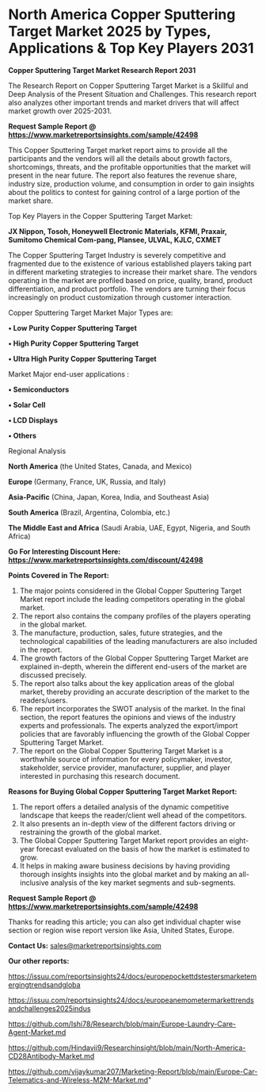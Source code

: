 # North America Copper Sputtering Target Market 2025 by Types, Applications & Top Key Players 2031

<strong>Copper Sputtering Target Market Research Report 2031</strong>

The Research Report on Copper Sputtering Target Market is a Skillful and Deep Analysis of the Present Situation and Challenges. This research report also analyzes other important trends and market drivers that will affect market growth over 2025-2031.

<strong>Request Sample Report @ <a href=https://www.marketreportsinsights.com/sample/42498>https://www.marketreportsinsights.com/sample/42498</a></strong>

This Copper Sputtering Target market report aims to provide all the participants and the vendors will all the details about growth factors, shortcomings, threats, and the profitable opportunities that the market will present in the near future. The report also features the revenue share, industry size, production volume, and consumption in order to gain insights about the politics to contest for gaining control of a large portion of the market share.

Top Key Players in the Copper Sputtering Target Market:

<strong>JX Nippon, Tosoh, Honeywell Electronic Materials, KFMI, Praxair, Sumitomo Chemical Com-pang, Plansee, ULVAL, KJLC, CXMET</strong>

The Copper Sputtering Target Industry is severely competitive and fragmented due to the existence of various established players taking part in different marketing strategies to increase their market share. The vendors operating in the market are profiled based on price, quality, brand, product differentiation, and product portfolio. The vendors are turning their focus increasingly on product customization through customer interaction.

Copper Sputtering Target Market Major Types are:

<strong>•  Low Purity Copper Sputtering Target

•  High Purity Copper Sputtering Target

•  Ultra High Purity Copper Sputtering Target</strong>

Market Major end-user applications :

<strong>•  Semiconductors

•  Solar Cell

•  LCD Displays

•  Others</strong>

Regional Analysis

</u><strong><b>North America</b></strong> (the United States, Canada, and Mexico)

<strong><b>Europe </b></strong>(Germany, France, UK, Russia, and Italy)

<strong><b>Asia-Pacific</b></strong> (China, Japan, Korea, India, and Southeast Asia)

<strong><b>South America</b></strong> (Brazil, Argentina, Colombia, etc.)

<strong><b>The Middle East and Africa</b></strong> (Saudi Arabia, UAE, Egypt, Nigeria, and South Africa)

<strong>Go For Interesting Discount Here: <a href=https://www.marketreportsinsights.com/discount/42498>https://www.marketreportsinsights.com/discount/42498</a></strong>

<strong>Points Covered in The Report:</strong>
<ol>
  <li>The major points considered in the Global Copper Sputtering Target Market report include the leading competitors operating in the global market.</li>
  <li>The report also contains the company profiles of the players operating in the global market.</li>
  <li>The manufacture, production, sales, future strategies, and the technological capabilities of the leading manufacturers are also included in the report.</li>
  <li>The growth factors of the Global Copper Sputtering Target Market are explained in-depth, wherein the different end-users of the market are discussed precisely.</li>
  <li>The report also talks about the key application areas of the global market, thereby providing an accurate description of the market to the readers/users.</li>
  <li>The report incorporates the SWOT analysis of the market. In the final section, the report features the opinions and views of the industry experts and professionals. The experts analyzed the export/import policies that are favorably influencing the growth of the Global Copper Sputtering Target Market.</li>
  <li>The report on the Global Copper Sputtering Target Market is a worthwhile source of information for every policymaker, investor, stakeholder, service provider, manufacturer, supplier, and player interested in purchasing this research document.</li>
</ol>
<strong>Reasons for Buying Global Copper Sputtering Target Market Report:</strong>

<ol>
  <li>The report offers a detailed analysis of the dynamic competitive landscape that keeps the reader/client well ahead of the competitors.</li>
  <li>It also presents an in-depth view of the different factors driving or restraining the growth of the global market.</li>
  <li>The Global Copper Sputtering Target Market report provides an eight-year forecast evaluated on the basis of how the market is estimated to grow.</li>
  <li>It helps in making aware business decisions by having providing thorough insights insights into the global market and by making an all-inclusive analysis of the key market segments and sub-segments.</li>
</ol>
<strong>Request Sample Report @ <a href=https://www.marketreportsinsights.com/sample/42498>https://www.marketreportsinsights.com/sample/42498</a></strong>


Thanks for reading this article; you can also get individual chapter wise section or region wise report version like Asia, United States, Europe.

<strong>Contact Us:</strong>
sales@marketreportsinsights.com

<strong>Our other reports:</strong>

<a href=https://issuu.com/reportsinsights24/docs/europepockettdstestersmarketemergingtrendsandgloba>https://issuu.com/reportsinsights24/docs/europepockettdstestersmarketemergingtrendsandgloba</a>

<a href=https://issuu.com/reportsinsights24/docs/europeanemometermarkettrendsandchallenges2025indus>https://issuu.com/reportsinsights24/docs/europeanemometermarkettrendsandchallenges2025indus</a>

<a href=https://github.com/Ishi78/Research/blob/main/Europe-Laundry-Care-Agent-Market.md>https://github.com/Ishi78/Research/blob/main/Europe-Laundry-Care-Agent-Market.md</a>

<a href=https://github.com/Hindavii9/Researchinsight/blob/main/North-America-CD28Antibody-Market.md>https://github.com/Hindavii9/Researchinsight/blob/main/North-America-CD28Antibody-Market.md</a>

<a href=https://github.com/vijaykumar207/Marketing-Report/blob/main/Europe-Car-Telematics-and-Wireless-M2M-Market.md>https://github.com/vijaykumar207/Marketing-Report/blob/main/Europe-Car-Telematics-and-Wireless-M2M-Market.md</a>"
